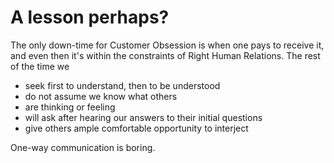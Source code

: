 # A lesson perhaps?

The only down-time for Customer Obsession is when one pays to receive it, and
even then it's within the constraints of Right Human Relations. The rest of
the time we

- seek first to understand, then to be understood 
- do not assume we know what others
 - are thinking or feeling
 - will ask after hearing our answers to their initial questions
 - give others ample comfortable opportunity to interject

One-way communication is boring.
